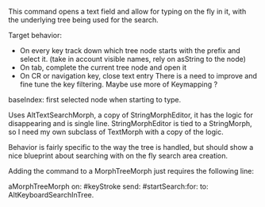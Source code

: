 This command opens a text field and allow for typing on the fly in it, with the underlying tree being used for the search.

Target behavior:
- On every key track down which tree node starts with the prefix and select it.
(take in account visible names, rely on asString to the node)
- On tab, complete the current tree node and open it
- On CR or navigation key, close text entry
There is a need to improve and fine tune the key filtering. Maybe use more of Keymapping ?

baseIndex: first selected node when starting to type.

Uses AltTextSearchMorph, a copy of StringMorphEditor, it has the logic for disappearing and is single line. StringMorphEditor is tied to a StringMorph, so I need my own subclass of TextMorph with a copy of the logic.

Behavior is fairly specific to the way the tree is handled, but should show a nice blueprint about searching with on the fly search area creation.

Adding the command to a MorphTreeMorph just requires the following line:

aMorphTreeMorph on: #keyStroke send: #startSearch:for: to: AltKeyboardSearchInTree.